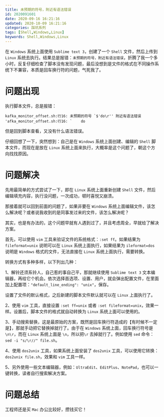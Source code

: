 ```yaml
---
title: 未预期的符号，附近有语法错误
id: 2020091601
date: 2020-09-16 16:21:16
updated: 2020-10-09 16:21:16
categories: 踩坑系列
tags: [Shell,Windows,Linux]
keywords: Shell,Windows,Linux
---
```



在 `Windows` 系统上面使用 `Sublime text 3`，创建了一个 `Shell` 文件，然后上传到 `Linux` 系统去执行。结果总是报错：`未预期的符号，附近有语法错误`，折腾了我一个多小时，反复仔细检查了脚本没有发现问题，最后没想到是文件的格式在不同操作系统下不兼容，本质是回车换行符的问题，气死我了。


<!-- more -->


# 问题出现


执行脚本文件，总是报错：

```
kafka_monitor_offset.sh:行16: 未预期的符号 `$'do\r'' 附近有语法错误
'afka_monitor_offset.sh:行16: `    do
```

但是回到脚本查看，又没有什么语法错误。

仔细回想了一下，突然想到：自己是在 `Windows` 系统上面创建、编辑的 `Shell` 脚本文件，而现在是放在 `Linux` 系统上面来执行，大概率是这个问题了，朝这个方向找找原因。


# 问题解决


先用最简单的方式尝试了一下，即在 `Linux` 系统上面重新创建 `Shell` 文件，然后编辑填充内容，执行没问题，一次成功，顿时喜悦又崩溃。

那接着就可以回到前面的问题了，如果非要在 `Windows` 系统上面编辑文件，该怎么解决呢？或者说我收到的是同事发过来的文件，该怎么解决呢？

其实，也是有办法的，这个问题早就有人遇到过了，并且考虑周全，早就给了解决方案。

首先，可以使用 `vim` 工具来验证文件的系统格式：`:set ff`。如果结果为 `fileformat=unix` 说明可以在 `Linux` 系统上面执行，如果结果为 `ileformat=dos` 说明是 `Windows` 格式的文件，无法直接在 `Linux` 系统上面执行，需要转换。

转换方式有多种多样，以下列出几种：

1、解铃还须系铃人，自己惹的事自己平，那就继续使用 `Sublime text 3` 文本编辑器，再给它个机会。依次选择首选项、设置、用户，就会弹出配置文件，在里面加上配置项：`"default_line_ending": "unix"`，保存。

设置了文件的默认格式，之后新建的脚本文件默认就可以在 `Linux` 上面执行了。


2、使用 `vim` 工具，直接设置 `:set ff=unix` 或者 `:set fileformat=unix`，效果一样。设置后，脚本文件的格式就自动转换为 `Linux` 系统上面可以使用的。


3、手动搜索替换，这是最原始的方案，既然是回车换行符造成的【有时候不一定是】，那就手动把它替换掉就行了。由于在 `Windows` 系统上面，回车换行符号是 `\n\r`，而在 `Linux` 系统上面是 `\n`，所以把`\r` 去掉就行了。例如使用 `sed` 命令：`sed -i "s/\r//" file.sh`。


4、使用 `dos2unix` 工具，如果系统上面安装了 `dos2unix` 工具，可以使用它转换：`dos2unix file.sh`，效果和 `vim` 工具一样。


5、另外使用一些文本编辑器，例如：`UltraEdit`、`EditPlus`、`NotePad`，也可以一键转换，读者自行搜索解决方案。


# 问题总结


工程师还是买 `Mac` 办公比较好，攒钱买它！

